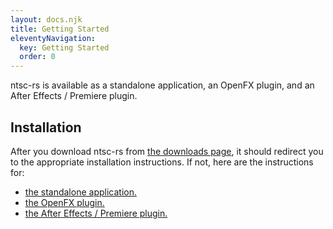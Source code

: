 ```yaml
---
layout: docs.njk
title: Getting Started
eleventyNavigation:
  key: Getting Started
  order: 0
---
```


ntsc-rs is available as a standalone application, an OpenFX plugin, and an After Effects / Premiere plugin.

<h2>Installation</h2>

After you download ntsc-rs from [the downloads page](/download), it should redirect you to the appropriate installation instructions. If not, here are the instructions for:

<ul>
    <li><a href="/docs/standalone-installation">the standalone application.</a></li>
    <li><a href="/docs/openfx-plugin">the OpenFX plugin.</a></li>
    <li><a href="/docs/after-effects-plugin">the After Effects / Premiere plugin.</a></li>
</ul>
